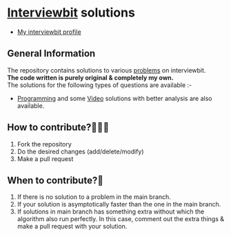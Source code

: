 # [Interviewbit](https://www.interviewbit.com) solutions
* [My interviewbit profile](https://www.interviewbit.com/profile/mohit-rai)

## General Information
The repository contains solutions to various [problems](https://www.interviewbit.com/dashboard/) on interviewbit. 
<br/>
**The code written is purely original & completely my own.**
<br/>
The solutions for the following types of questions are available :-

* [Programming](https://www.interviewbit.com/courses/programming/) and some [Video](https://www.youtube.com/watch?v=fpjfjNh658c&list=PLawezQIZQjjtmp4qP-WPUT-4igPp7RWe9&index=1) solutions with better analysis are also available.
 

## How to contribute?👨🏻‍🎨

1. Fork the repository 
2. Do the desired changes (add/delete/modify)
3. Make a pull request

## When to contribute?🤝

1. If there is no solution to a problem in the main branch.
2. If your solution is asymptotically faster than the one in the main branch.
3. If solutions in main branch has something extra without which the algorithm also run perfectly. In this case, comment out the extra things & make a pull request with your solution.
